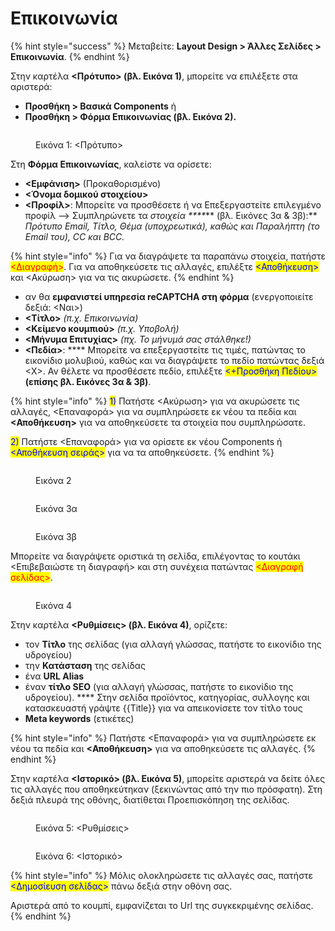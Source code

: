 # Επικοινωνία

{% hint style="success" %}
Μεταβείτε: **Layout Design > Άλλες Σελίδες > Επικοινωνία**.
{% endhint %}

Στην καρτέλα **<Πρότυπο> (βλ. Εικόνα 1)**, μπορείτε να επιλέξετε στα αριστερά: &#x20;

* **Προσθήκη > Βασικά Components** ή
* **Προσθήκη > Φόρμα Επικοινωνίας (βλ. Εικόνα 2).**&#x20;

<figure><img src="../../.gitbook/assets/ScreenHunter 162.png" alt=""><figcaption><p>Εικόνα 1: &#x3C;Πρότυπο></p></figcaption></figure>

Στη **Φόρμα Επικοινωνίας**, καλείστε να ορίσετε:

* **<Εμφάνιση>** (Προκαθορισμένο)
* **<Όνομα δομικού στοιχείου>**
* **<Προφίλ>**: Μπορείτε να προσθέσετε ή να Επεξεργαστείτε επιλεγμένο προφίλ --> Συμπληρώνετε τα _στοιχεία ****_** (βλ. Εικόνες 3α & 3β):** _Πρότυπο Email, Τίτλο, Θέμα (υποχρεωτικά), καθώς και Παραλήπτη (το Email του), CC και BCC._&#x20;

{% hint style="info" %}
Για να διαγράψετε τα παραπάνω στοιχεία, πατήστε <mark style="color:red;"><Διαγραφή></mark>. Για να αποθηκεύσετε τις αλλαγές, επιλέξτε <mark style="color:blue;"><Αποθήκευση></mark> και <Ακύρωση> για να τις ακυρώσετε.
{% endhint %}

* αν θα **εμφανιστεί υπηρεσία reCAPTCHA στη φόρμα** (ενεργοποιείτε δεξιά: <Ναι>)
* **<Τίτλο>** _(π.χ. Επικοινωνία)_
* **<Κείμενο κουμπιού>** _(π.χ. Υποβολή)_
* **<Μήνυμα Επιτυχίας>** _(πχ. Το μήνυμά σας στάλθηκε!)_
* **<Πεδία>**: **** Μπορείτε να επεξεργαστείτε τις τιμές, πατώντας το εικονίδιο μολυβιού, καθώς και να διαγράψετε το πεδίο πατώντας δεξιά <Χ>. Αν θέλετε να προσθέσετε πεδίο, επιλέξτε <mark style="color:blue;"><+Προσθήκη Πεδίου></mark> **(επίσης βλ. Εικόνες 3α & 3β)**.

{% hint style="info" %}
<mark style="color:blue;">1)</mark> Πατήστε <Ακύρωση> για να ακυρώσετε τις αλλαγές, <Επαναφορά> για να συμπληρώσετε εκ νέου τα πεδία και **<Αποθήκευση>** για να αποθηκεύσετε τα στοιχεία που συμπληρώσατε.

<mark style="color:blue;">2)</mark> Πατήστε <Επαναφορά> για να ορίσετε εκ νέου Components ή <mark style="color:blue;"><Αποθήκευση σειράς></mark> για να τα αποθηκεύσετε.
{% endhint %}

<figure><img src="../../.gitbook/assets/ScreenHunter 163.png" alt=""><figcaption><p>Εικόνα 2</p></figcaption></figure>

<div>

<figure><img src="../../.gitbook/assets/ScreenHunter 166.png" alt=""><figcaption><p>Εικόνα 3α</p></figcaption></figure>

 

<figure><img src="../../.gitbook/assets/ScreenHunter 167 (1).png" alt=""><figcaption><p>Εικόνα 3β</p></figcaption></figure>

</div>

Μπορείτε να διαγράψετε οριστικά τη σελίδα, επιλέγοντας το κουτάκι <Επιβεβαιώστε τη διαγραφή> και στη συνέχεια πατώντας <mark style="color:red;"><Διαγραφή σελίδας></mark>.

<figure><img src="../../.gitbook/assets/ScreenHunter 116.png" alt=""><figcaption><p>Εικόνα 4</p></figcaption></figure>

Στην καρτέλα **<Ρυθμίσεις> (βλ. Εικόνα 4)**, ορίζετε:

* τον **Τίτλο** της σελίδας (για αλλαγή γλώσσας, πατήστε το εικονίδιο της υδρογείου)
* την **Κατάσταση** της σελίδας
* ένα **URL Alias**&#x20;
* έναν **τίτλο SEO** (για αλλαγή γλώσσας, πατήστε το εικονίδιο της υδρογείου). **** Στην σελίδα προϊόντος, κατηγορίας, συλλογης και κατασκευαστή γράψτε \{{Title\}} για να απεικονίσετε τον τίτλο τους
* **Meta keywords** (ετικέτες)

{% hint style="info" %}
Πατήστε <Επαναφορά> για να συμπληρώσετε εκ νέου τα πεδία και **<Αποθήκευση>** για να αποθηκεύσετε τις αλλαγές.&#x20;
{% endhint %}

Στην καρτέλα **<Ιστορικό> (βλ. Εικόνα 5)**, μπορείτε αριστερά να δείτε όλες τις αλλαγές που αποθηκεύτηκαν (ξεκινώντας από την πιο πρόσφατη). Στη δεξιά πλευρά της οθόνης, διατίθεται Προεπισκόπηση της σελίδας.

<div>

<figure><img src="../../.gitbook/assets/ScreenHunter 164.png" alt=""><figcaption><p>Εικόνα 5: &#x3C;Ρυθμίσεις></p></figcaption></figure>

 

<figure><img src="../../.gitbook/assets/ScreenHunter 165.png" alt=""><figcaption><p>Εικόνα 6: &#x3C;Ιστορικό></p></figcaption></figure>

</div>

{% hint style="info" %}
Μόλις ολοκληρώσετε τις αλλαγές σας, πατήστε <mark style="color:blue;"><Δημοσίευση σελίδας></mark> πάνω δεξιά στην οθόνη σας.&#x20;

Αριστερά από το κουμπί, εμφανίζεται το Url της συγκεκριμένης σελίδας.
{% endhint %}
